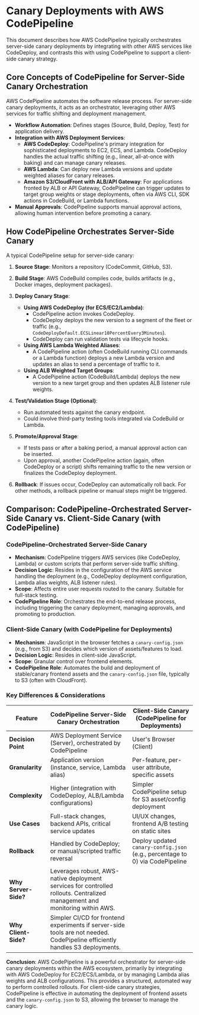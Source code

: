 # Canary Deployments with AWS CodePipeline

This document describes how AWS CodePipeline typically orchestrates server-side canary deployments by integrating with other AWS services like CodeDeploy, and contrasts this with using CodePipeline to support a client-side canary strategy.

## Core Concepts of CodePipeline for Server-Side Canary Orchestration

AWS CodePipeline automates the software release process. For server-side canary deployments, it acts as an orchestrator, leveraging other AWS services for traffic shifting and deployment management.

*   **Workflow Automation**: Defines stages (Source, Build, Deploy, Test) for application delivery.
*   **Integration with AWS Deployment Services**:
    *   **AWS CodeDeploy**: CodePipeline's primary integration for sophisticated deployments to EC2, ECS, and Lambda. CodeDeploy handles the actual traffic shifting (e.g., linear, all-at-once with baking) and can manage canary releases.
    *   **AWS Lambda**: Can deploy new Lambda versions and update weighted aliases for canary releases.
    *   **Amazon S3/CloudFront with ALB/API Gateway**: For applications fronted by ALB or API Gateway, CodePipeline can trigger updates to target group weights or stage deployments, often via AWS CLI, SDK actions in CodeBuild, or Lambda functions.
*   **Manual Approvals**: CodePipeline supports manual approval actions, allowing human intervention before promoting a canary.

## How CodePipeline Orchestrates Server-Side Canary

A typical CodePipeline setup for server-side canary:

1.  **Source Stage**: Monitors a repository (CodeCommit, GitHub, S3).
2.  **Build Stage**: AWS CodeBuild compiles code, builds artifacts (e.g., Docker images, deployment packages).
3.  **Deploy Canary Stage**:
    *   **Using AWS CodeDeploy (for ECS/EC2/Lambda)**:
        *   CodePipeline action invokes CodeDeploy.
        *   CodeDeploy deploys the new version to a segment of the fleet or traffic (e.g., `CodeDeployDefault.ECSLinear10PercentEvery3Minutes`).
        *   CodeDeploy can run validation tests via lifecycle hooks.
    *   **Using AWS Lambda Weighted Aliases**:
        *   A CodePipeline action (often CodeBuild running CLI commands or a Lambda function) deploys a new Lambda version and updates an alias to send a percentage of traffic to it.
    *   **Using ALB Weighted Target Groups**:
        *   A CodePipeline action (CodeBuild/Lambda) deploys the new version to a new target group and then updates ALB listener rule weights.

4.  **Test/Validation Stage (Optional)**:
    *   Run automated tests against the canary endpoint.
    *   Could involve third-party testing tools integrated via CodeBuild or Lambda.

5.  **Promote/Approval Stage**:
    *   If tests pass or after a baking period, a manual approval action can be inserted.
    *   Upon approval, another CodePipeline action (again, often CodeDeploy or a script) shifts remaining traffic to the new version or finalizes the CodeDeploy deployment.

6.  **Rollback**: If issues occur, CodeDeploy can automatically roll back. For other methods, a rollback pipeline or manual steps might be triggered.

## Comparison: CodePipeline-Orchestrated Server-Side Canary vs. Client-Side Canary (with CodePipeline)

### CodePipeline-Orchestrated Server-Side Canary
*   **Mechanism**: CodePipeline triggers AWS services (like CodeDeploy, Lambda) or custom scripts that perform server-side traffic shifting.
*   **Decision Logic**: Resides in the configuration of the AWS service handling the deployment (e.g., CodeDeploy deployment configuration, Lambda alias weights, ALB listener rules).
*   **Scope**: Affects entire user requests routed to the canary. Suitable for full-stack testing.
*   **CodePipeline Role**: Orchestrates the end-to-end release process, including triggering the canary deployment, managing approvals, and promoting to production.

### Client-Side Canary (with CodePipeline for Deployments)
*   **Mechanism**: JavaScript in the browser fetches a `canary-config.json` (e.g., from S3) and decides which version of assets/features to load.
*   **Decision Logic**: Resides in client-side JavaScript.
*   **Scope**: Granular control over frontend elements.
*   **CodePipeline Role**: Automates the build and deployment of stable/canary frontend assets and the `canary-config.json` file, typically to S3 (often with CloudFront).

### Key Differences & Considerations

| Feature             | CodePipeline Server-Side Canary Orchestration               | Client-Side Canary (CodePipeline for Deployments)             |
|---------------------|-------------------------------------------------------------|-------------------------------------------------------------------|
| **Decision Point**  | AWS Deployment Service (Server), orchestrated by CodePipeline | User's Browser (Client)                                           |
| **Granularity**     | Application version (instance, service, Lambda alias)       | Per-feature, per-user attribute, specific assets                  |
| **Complexity**      | Higher (integration with CodeDeploy, ALB/Lambda configurations)| Simpler CodePipeline setup for S3 asset/config deployment       |
| **Use Cases**       | Full-stack changes, backend APIs, critical service updates  | UI/UX changes, frontend A/B testing on static sites             |
| **Rollback**        | Handled by CodeDeploy; or manual/scripted traffic reversal  | Deploy updated `canary-config.json` (e.g., percentage to 0) via CodePipeline |
| **Why Server-Side?**| Leverages robust, AWS-native deployment services for controlled rollouts. Centralized management and monitoring within AWS. |
| **Why Client-Side?**| Simpler CI/CD for frontend experiments if server-side tools are not needed. CodePipeline efficiently handles S3 deployments. |

**Conclusion**:
AWS CodePipeline is a powerful orchestrator for server-side canary deployments within the AWS ecosystem, primarily by integrating with AWS CodeDeploy for EC2/ECS/Lambda, or by managing Lambda alias weights and ALB configurations. This provides a structured, automated way to perform controlled rollouts. For client-side canary strategies, CodePipeline is effective in automating the deployment of frontend assets and the `canary-config.json` to S3, allowing the browser to manage the canary logic.
